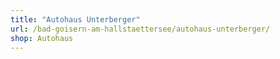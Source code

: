 ```yaml
---
title: "Autohaus Unterberger"
url: /bad-goisern-am-hallstaettersee/autohaus-unterberger/
shop: Autohaus
---
```

